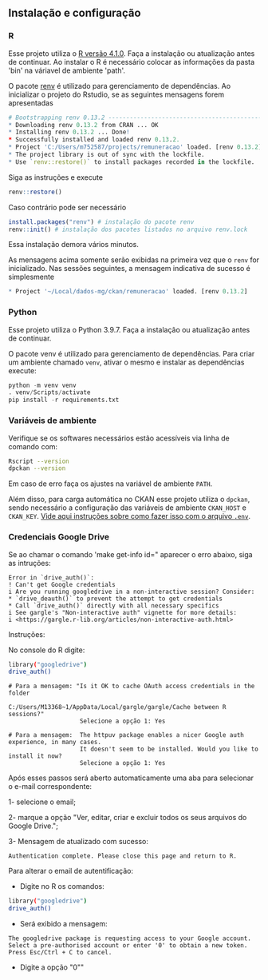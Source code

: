 ## Instalação e configuração

### R

Esse projeto utiliza o [R versão 4.1.0](https://www.r-project.org/). Faça a instalação ou atualização antes de continuar. Ao instalar o R é necessário colocar as informações da pasta 'bin' na váriavel de ambiente 'path'.

O pacote [renv](https://rstudio.github.io/renv/index.html) é utilizado para gerenciamento de dependências. 
Ao inicializar o projeto do Rstudio, se as seguintes mensagens forem apresentadas

```r
# Bootstrapping renv 0.13.2 --------------------------------------------------
* Downloading renv 0.13.2 from CRAN ... OK
* Installing renv 0.13.2 ... Done!
* Successfully installed and loaded renv 0.13.2.
* Project 'C:/Users/m752587/projects/remuneracao' loaded. [renv 0.13.2]
* The project library is out of sync with the lockfile.
* Use `renv::restore()` to install packages recorded in the lockfile.
```

Siga as instruções e execute

```r
renv::restore()
```

Caso contrário pode ser necessário

```r
install.packages("renv") # instalação do pacote renv
renv::init() # instalação dos pacotes listados no arquivo renv.lock
```

Essa instalação demora vários minutos.

As mensagens acima somente serão exibidas na primeira vez que o `renv` for inicializado. 
Nas sessões seguintes, a mensagem indicativa de sucesso é simplesmente

```r
* Project '~/Local/dados-mg/ckan/remuneracao' loaded. [renv 0.13.2]
```

### Python

Esse projeto utiliza o Python 3.9.7. Faça a instalação ou atualização antes de continuar.

O pacote venv é utilizado para gerenciamento de dependências. Para criar um ambiente chamado `venv`, ativar o mesmo e instalar as dependências  execute:

```python
python -m venv venv
. venv/Scripts/activate
pip install -r requirements.txt
```

### Variáveis de ambiente

Verifique se os softwares necessários estão acessíveis via linha de comando com:

```bash
Rscript --version
dpckan --version
```

Em caso de erro faça os ajustes na variável de ambiente `PATH`.

Além disso, para carga automática no CKAN esse projeto utiliza o `dpckan`, sendo necessário a configuração das variáveis de ambiente `CKAN_HOST` e `CKAN_KEY`. [Vide aqui instruções sobre como fazer isso com o arquivo `.env`](https://github.com/transparencia-mg/dpckan#configura%C3%A7%C3%A3o-de-vari%C3%A1veis-de-ambiente).

### Credenciais Google Drive

Se ao chamar o comando 'make get-info id=" aparecer o erro abaixo, siga as intruções:

```
Error in `drive_auth()`:
! Can't get Google credentials
i Are you running googledrive in a non-interactive session? Consider:
* `drive_deauth()` to prevent the attempt to get credentials
* Call `drive_auth()` directly with all necessary specifics
i See gargle's "Non-interactive auth" vignette for more details:
i <https://gargle.r-lib.org/articles/non-interactive-auth.html>

```

Instruções:

No console do R digite:

```sh
library("googledrive")
drive_auth()
```

```
# Para a mensagem: "Is it OK to cache OAuth access credentials in the folder 
                    C:/Users/M13368~1/AppData/Local/gargle/gargle/Cache between R sessions?" 
                    Selecione a opção 1: Yes

# Para a mensagem:  The httpuv package enables a nicer Google auth experience, in many cases. 
                    It doesn't seem to be installed. Would you like to install it now?
                    Selecione a opção 1: Yes
```

Após esses passos será aberto automaticamente uma aba para selecionar o e-mail correspondente:

1- selecione o email;

2- marque a opção "Ver, editar, criar e excluir todos os seus arquivos do Google Drive.";

3- Mensagem de atualizado com sucesso:

```
Authentication complete. Please close this page and return to R.
```

Para alterar o email de autentificação:

- Digite no R os comandos:

```sh
library("googledrive")
drive_auth()
```
- Será exibido a mensagem:
```
The googledrive package is requesting access to your Google account.
Select a pre-authorised account or enter '0' to obtain a new token.
Press Esc/Ctrl + C to cancel.
```
- Digite a opção "0""
